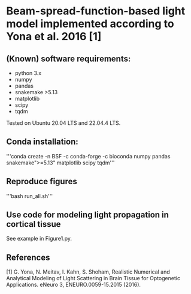 # Beam-spread-function-based light model implemented according to Yona et al. 2016 [1]

## (Known) software requirements:

* python 3.x
* numpy
* pandas
* snakemake >5.13
* matplotlib
* scipy
* tqdm

Tested on Ubuntu 20.04 LTS and 22.04.4 LTS.

## Conda installation:

'''conda create -n BSF -c conda-forge -c bioconda numpy pandas snakemake">=5.13" matplotlib scipy tqdm'''

## Reproduce figures

'''bash run_all.sh'''

## Use code for modeling light propagation in cortical tissue

See example in Figure1.py.


## References
[1] G. Yona, N. Meitav, I. Kahn, S. Shoham, Realistic Numerical and Analytical Modeling of Light Scattering in Brain Tissue for Optogenetic Applications. eNeuro 3, ENEURO.0059-15.2015 (2016).
